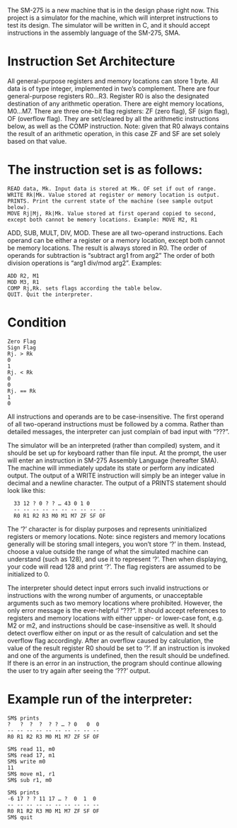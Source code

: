 The SM-275 is a new machine that is in the design phase right now. This project is a simulator for the machine, which will interpret instructions to test its design. The simulator will be written in C, and it should accept instructions in the assembly language of the SM-275, SMA.

# Instruction Set Architecture
  All general-purpose registers and memory locations can store 1 byte.
  All data is of type integer, implemented in two’s complement.
  There are four general-purpose registers R0…R3. Register R0 is also the designated destination of any arithmetic operation.
  There are eight memory locations, M0…M7.
  There are three one-bit flag registers: ZF (zero flag), SF (sign flag), OF (overflow flag). They are set/cleared by all the arithmetic instructions below, as well as the COMP instruction. Note: given that R0 always contains the result of an arithmetic operation, in this case ZF and SF are set solely based on that value.
# The instruction set is as follows:

    READ data, Mk. Input data is stored at Mk. OF set if out of range.
    WRITE Rk|Mk. Value stored at register or memory location is output.
    PRINTS. Print the current state of the machine (see sample output below).
    MOVE Rj|Mj, Rk|Mk. Value stored at first operand copied to second, except both cannot be memory locations. Example: MOVE M2, R1
    
   ADD, SUB, MULT, DIV, MOD. These are all two-operand instructions. Each operand can be either a register or a memory location, except both cannot be memory locations. The result is always stored in R0. The order of operands for subtraction is “subtract arg1 from arg2” The order of both division operations is “arg1 div/mod arg2”. Examples:

    ADD R2, M1
    MOD M3, R1
    COMP Rj,Rk. sets flags according the table below.
    QUIT. Quit the interpreter.
    
# Condition
    Zero Flag
    Sign Flag
    Rj. > Rk
    0
    1
    Rj. < Rk
    0
    0
    Rj. == Rk
    1
    0
All instructions and operands are to be case-insensitive. The first operand of all two-operand instructions must be followed by a comma. Rather than detailed messages, the interpreter can just complain of bad input with “???”.


The simulator will be an interpreted (rather than compiled) system, and it should be set up for keyboard rather than file input. At the prompt, the user will enter an instruction in SM-275 Assembly Language (hereafter SMA). The machine will immediately update its state or perform any indicated output. The output of a WRITE instruction will simply be an integer value in decimal and a newline character. The output of a PRINTS statement should look like this:

      33 12 ? 0 ? ? … 43 0 1 0
      -- -- -- -- -- -- -- -- -- --
      R0 R1 R2 R3 M0 M1 M7 ZF SF OF
The ‘?’ character is for display purposes and represents uninitialized registers or memory locations. Note: since registers and memory locations generally will be storing small integers, you won’t store ‘?’ in them. Instead, choose a value outside the range of what the simulated machine can understand (such as 128), and use it to represent ‘?’. Then when displaying, your code will read 128 and print ‘?’. The flag registers are assumed to be initialized to 0.

The interpreter should detect input errors such invalid instructions or instructions with the wrong number of arguments, or unacceptable arguments such as two memory locations where prohibited. However, the only error message is the ever-helpful “???”. It should accept references to registers and memory locations with either upper- or lower-case font, e.g. M2 or m2, and instructions should be case-insensitive as well. It should detect overflow either on input or as the result of calculation and set the overflow flag accordingly. After an overflow caused by calculation, the value of the result register R0 should be set to ‘?’. If an instruction is invoked and one of the arguments is undefined, then the result should be undefined. If there is an error in an instruction, the program should continue allowing the user to try again after seeing the ‘???’ output. 

# Example run of the interpreter: 

    SM$ prints
    ?   ?  ?  ?  ? ? … ? 0   0  0
    -- -- -- -- -- -- -- -- -- --
    R0 R1 R2 R3 M0 M1 M7 ZF SF OF
    
    SM$ read 11, m0
    SM$ read 17, m1
    SM$ write m0
    11
    SM$ move m1, r1
    SM$ sub r1, m0
    
    SM$ prints
    -6 17 ? ? 11 17 … ?  0  1  0
    -- -- -- -- -- -- -- -- -- --
    R0 R1 R2 R3 M0 M1 M7 ZF SF OF
    SM$ quit
    
